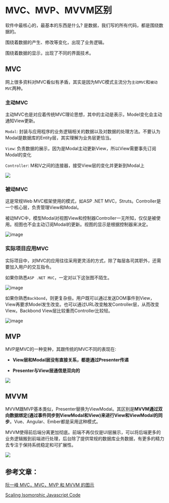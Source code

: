 # MVC、MVP、MVVM区别

软件中最核心的，最基本的东西是什么? 是数据，我们写的所有代码，都是围绕数据的。

围绕着数据的产生、修改等变化，出现了业务逻辑。

围绕着数据的显示，出现了不同的界面技术。

## MVC

网上很多资料对MVC看似有矛盾，其实是因为MVC模式主流分为`主动MVC`和`被动MVC`两种。

### 主动MVC

主动MVC也是对应着传统MVC理论思想，其中的主动是表示，Model变化会主动通知View更新。

`Modal`: 封装与应用程序的业务逻辑相关的数据以及对数据的处理方法。不要认为Modal是数据库的Entity层，其实理解为业务层更恰当。

`View`: 负责数据的展示，因为是Modal主动更新View，所以View需要事先订阅Modal的变化

`Controller`: M和V之间的连接器，接受View层的变化并更新到Modal上

![](https://blog.nodejitsu.com/content/images/2014/Feb/mvc.png)

### 被动MVC

这是常规Web MVC框架使用的模式，如ASP .NET MVC，Struts。Controller是一个核心层，负责管理View和Modal。

被动MVC中，模型Modal对视图View和控制器Controller一无所知，仅仅是被使用。视图也不会主动订阅Modal的更新。视图的显示是根据控制器来决定。

![image](https://user-images.githubusercontent.com/6310131/48696408-d2857080-ec1c-11e8-8a8a-ce665ba00fc1.png)

### 实际项目应用MVC

实际项目中，对MVC的应用往往采用更灵活的方式，除了每层各司其职外，还需要加入用户的交互指令。

如果你熟悉`ASP .NET MVC`，一定对以下这张图不陌生。

![image](https://user-images.githubusercontent.com/6310131/48696231-46734900-ec1c-11e8-9f95-c1edee6d0abf.png)

如果你熟悉`Backbond`，则更复杂些。用户既可以通过发送DOM事件到View，View再要求Model发生改变。也可以通过URL改变触发Controller层，从而改变View。Backbond View层比较重而Controller比较轻。

![image](https://user-images.githubusercontent.com/6310131/48553500-b4ff9080-e916-11e8-93b3-7b1d33ae9326.png)

## MVP

MVP是MVC的一种变种，其跟传统的MVC不同的表现在:

* **View层和Modal层没有直接关系，都是通过Presenter传递**

* **Presenter与View层通信是双向的**

![](https://blog.nodejitsu.com/content/images/2014/Feb/mvp.png)

## MVVM

MVVM跟MVP基本类似，Presenter替换为ViewModal。其区别是**MVVM通过双向数据绑定(通过事件同步到ViewModal和View)来进行View和ViewModal的同步**。Vue、Angular、Ember都是采用这种模式。

MVVM使得前后端分离更加彻底。前端不再仅仅是UI层展示，可以将后端更多的业务逻辑搬到前端进行处理，后台除了提供常规的数据库业务数据，有更多的精力去专注于保持系统稳定和可扩展性。

![](https://blog.nodejitsu.com/content/images/2014/Feb/mvvm.png)
## 参考文章：

[阮一峰 MVC，MVC，MVP 和 MVVM 的图示](http://www.ruanyifeng.com/blog/2015/02/mvcmvp_mvvm.html)

[Scaling Isomorphic Javascript Code](https://blog.nodejitsu.com/scaling-isomorphic-javascript-code/)